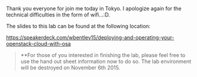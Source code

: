 
Thank you everyone for join me today in Tokyo.  I apologize again for the technical difficulties in the form of wifi...:D.

The slides to this lab can be found at the following location:

https://speakerdeck.com/wbentley15/deploying-and-operating-your-openstack-cloud-with-osa

>**For those of you interested in finishing the lab, please feel free to use the hand out sheet information now to do so.  The lab environment will be destroyed on November 6th 2015.
